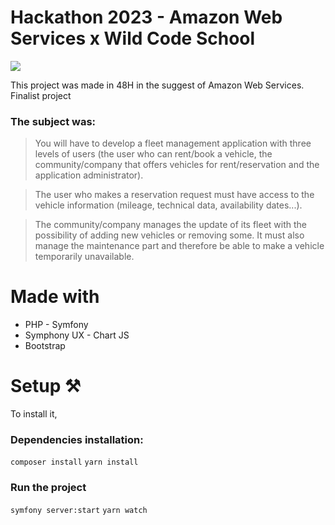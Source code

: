 # Hackathon 2023 - Amazon Web Services x Wild Code School 
<img src="https://www.oceanet-technology.com/wp-content/uploads/2022/08/24/aws-logo-rgb.jpg" />

This project was made in 48H in the suggest of Amazon Web Services.
Finalist project

### The subject was: 
> You will have to develop a fleet management application with three levels of users (the user who can rent/book a vehicle, the community/company that offers vehicles for rent/reservation and the application administrator).

> The user who makes a reservation request must have access to the vehicle information (mileage, technical data, availability dates...).

> The community/company manages the update of its fleet with the possibility of adding new vehicles or removing some. It must also manage the maintenance part and therefore be able to make a vehicle temporarily unavailable.

# Made with

- PHP - Symfony
- Symphony UX - Chart JS
- Bootstrap

# Setup ⚒️

To install it, 

### Dependencies installation:
<code>composer install</code>
<code>yarn install</code>

### Run the project
<code>symfony server:start</code>
<code>yarn watch</code>
